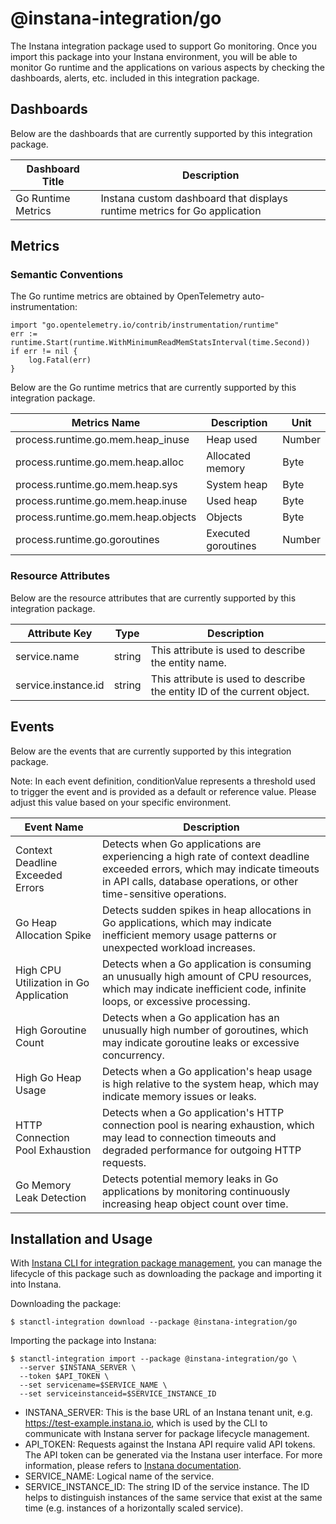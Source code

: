 # @instana-integration/go

The Instana integration package used to support Go monitoring. Once you import this package into your Instana environment, you will be able to monitor Go runtime and the applications on various aspects by checking the dashboards, alerts, etc. included in this integration package.

## Dashboards

Below are the dashboards that are currently supported by this integration package.

| Dashboard Title       | Description                                                               |    
|-----------------------|---------------------------------------------------------------------------|
| Go Runtime Metrics    | Instana custom dashboard that displays runtime metrics for Go application |

## Metrics

### Semantic Conventions

The Go runtime metrics are obtained by OpenTelemetry auto-instrumentation:

```
import "go.opentelemetry.io/contrib/instrumentation/runtime"
err := runtime.Start(runtime.WithMinimumReadMemStatsInterval(time.Second))
if err != nil {
    log.Fatal(err)
}
```

Below are the Go runtime metrics that are currently supported by this integration package.

| Metrics Name                        | Description          | Unit   | 
|-------------------------------------|----------------------|--------|
| process.runtime.go.mem.heap_inuse   | Heap used            | Number |
| process.runtime.go.mem.heap.alloc   | Allocated memory     | Byte   |
| process.runtime.go.mem.heap.sys     | System heap          | Byte   |
| process.runtime.go.mem.heap.inuse   | Used heap            | Byte   |
| process.runtime.go.mem.heap.objects | Objects              | Byte   |
| process.runtime.go.goroutines       | Executed goroutines  | Number |


### Resource Attributes

Below are the resource attributes that are currently supported by this integration package.

| Attribute Key        | Type    |  Description                                                             | 
|----------------------|---------|--------------------------------------------------------------------------|
| service.name         | string  | This attribute is used to describe the entity name.                      |
| service.instance.id  | string  | This attribute is used to describe the entity ID of the current object.  |

## Events

Below are the events that are currently supported by this integration package.

Note: In each event definition, conditionValue represents a threshold used to trigger the event and is provided as a default or reference value. Please adjust this value based on your specific environment.

| Event Name                             | Description                                                                                                                                                                                       |
|----------------------------------------|---------------------------------------------------------------------------------------------------------------------------------------------------------------------------------------------------|
| Context Deadline Exceeded Errors       | Detects when Go applications are experiencing a high rate of context deadline exceeded errors, which may indicate timeouts in API calls, database operations, or other time-sensitive operations. |
| Go Heap Allocation Spike               | Detects sudden spikes in heap allocations in Go applications, which may indicate inefficient memory usage patterns or unexpected workload increases.                                              |
| High CPU Utilization in Go Application | Detects when a Go application is consuming an unusually high amount of CPU resources, which may indicate inefficient code, infinite loops, or excessive processing.                               |
| High Goroutine Count                   | Detects when a Go application has an unusually high number of goroutines, which may indicate goroutine leaks or excessive concurrency.                                                            |
| High Go Heap Usage                     | Detects when a Go application's heap usage is high relative to the system heap, which may indicate memory issues or leaks.                                                                        |
| HTTP Connection Pool Exhaustion        | Detects when a Go application's HTTP connection pool is nearing exhaustion, which may lead to connection timeouts and degraded performance for outgoing HTTP requests.                            |
| Go Memory Leak Detection               | Detects potential memory leaks in Go applications by monitoring continuously increasing heap object count over time.                                                                              |

## Installation and Usage

With [Instana CLI for integration package management](https://github.com/instana/observability-as-code?tab=readme-ov-file#instana-cli-for-integration-package-management), you can manage the lifecycle of this package such as downloading the package and importing it into Instana.

Downloading the package:

```shell
$ stanctl-integration download --package @instana-integration/go
```

Importing the package into Instana:

```shell
$ stanctl-integration import --package @instana-integration/go \
  --server $INSTANA_SERVER \
  --token $API_TOKEN \
  --set servicename=$SERVICE_NAME \
  --set serviceinstanceid=$SERVICE_INSTANCE_ID
```

- INSTANA_SERVER: This is the base URL of an Instana tenant unit, e.g. https://test-example.instana.io, which is used by the CLI to communicate with Instana server for package lifecycle management.
- API_TOKEN: Requests against the Instana API require valid API tokens. The API token can be generated via the Instana user interface. For more information, please refers to [Instana documentation](https://www.ibm.com/docs/en/instana-observability/current?topic=apis-instana-rest-api#usage-of-api-token).
- SERVICE_NAME: Logical name of the service.
- SERVICE_INSTANCE_ID: The string ID of the service instance. The ID helps to distinguish instances of the same service that exist at the same time (e.g. instances of a horizontally scaled service).

